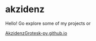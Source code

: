 # akzidenz
Hello! Go explore some of my projects or

[AkzidenzGrotesk-py.github.io](https://akzidenzgrotesk-py.github.io/)
